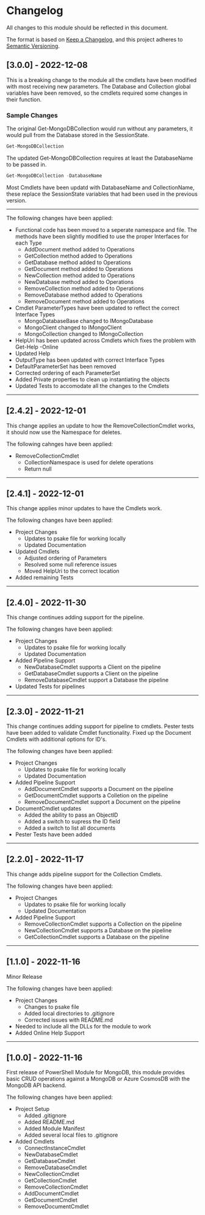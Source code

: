 # Changelog

All changes to this module should be reflected in this document.

The format is based on [Keep a Changelog](https://keepachangelog.com/en/1.0.0/),
and this project adheres to [Semantic Versioning](https://semver.org/spec/v2.0.0.html).

## [3.0.0] - 2022-12-08

This is a breaking change to the module all the cmdlets have been modified with most receiving new parameters. The Database and Collection global variables have been removed, so the cmdlets required some changes in their function.

### Sample Changes

The original Get-MongoDBCollection would run without any parameters, it would pull from the Database stored in the SessionState.

```powershell
Get-MongoDBCollection
```

The updated Get-MongoDBCollection requires at least the DatabaseName to be passed in.

```powershell
Get-MongoDBCollection -DatabaseName
```

Most Cmdlets have been updatd with DatabaseName and CollectionName, these replace the SessionState variables that had been used in the previous version.

---

The following changes have been applied:

- Functional code has been moved to a seperate namespace and file. The methods have been slightly modified to use the proper Interfaces for each Type
  - AddDocument method added to Operations
  - GetCollection method added to Operations
  - GetDatabase method added to Operations
  - GetDocument method added to Operations
  - NewCollection method added to Operations
  - NewDatabase method added to Operations
  - RemoveCollection method added to Operations
  - RemoveDatabase method added to Operations
  - RemoveDocument method added to Operations
- Cmdlet ParameterTypes have been updated to reflect the correct Interface Types
  - MongoDatabaseBase changed to IMongoDatabase
  - MongoClient changed to IMongoClient
  - MongoCollection changed to IMongoCollection
- HelpUri has been updated across Cmdlets which fixes the problem with Get-Help -Online
- Updated Help
- OutputType has been updated with correct Interface Types
- DefaultParameterSet has been removed
- Corrected ordering of each ParameterSet
- Added Private properties to clean up instantiating the objects
- Updated Tests to accomodate all the changes to the Cmdlets

---

## [2.4.2] - 2022-12-01

This change applies an update to how the RemoveCollectionCmdlet works, it should now use the Namespace for deletes.

The following cahnges have been applied:

- RemoveCollectionCmdlet
  - CollectionNamespace is used for delete operations
  - Return null

---

## [2.4.1] - 2022-12-01

This change applies minor updates to have the Cmdlets work.

The following changes have been applied:

- Project Changes
  - Updates to psake file for working locally
  - Updated Documentation
- Updated Cmdlets
  - Adjusted ordering of Parameters
  - Resolved some null reference issues
  - Moved HelpUri to the correct location
- Added remaining Tests


---

## [2.4.0] - 2022-11-30

This change continues adding support for the pipeline.

The following changes have been applied:

- Project Changes
  - Updates to psake file for working locally
  - Updated Documentation
- Added Pipeline Support
  - NewDatabaseCmdlet supports a Client on the pipeline
  - GetDatabaseCmdlet supports a Client on the pipeline
  - RemoveDatabaseCmdlet support a Database the pipeline
- Updated Tests for pipelines

---

## [2.3.0] - 2022-11-21

This change continues adding support for pipeline to cmdlets. Pester tests have been added to validate Cmdlet functionality. Fixed up the Document Cmdlets with additional options for ID's.

The following changes have been applied:

- Project Changes
  - Updates to psake file for working locally
  - Updated Documentation
- Added Pipeline Support
  - AddDocumentCmdlet supports a Document on the pipeline
  - GetDocumentCmdlet supports a Colletion on the pipeline
  - RemoveDocumentCmdlet support a Document on the pipeline
- DocumentCmdlet updates
  - Added the ability to pass an ObjectID
  - Added a switch to supress the ID field
  - Added a switch to list all documents
- Pester Tests have been added

---

## [2.2.0] - 2022-11-17

This change adds pipeline support for the Collection Cmdlets.

The following changes have been applied:

- Project Changes
  - Updates to psake file for working locally
  - Updated Documentation
- Added Pipeline Support
  - RemoveCollectionCmdlet supports a Collection on the pipeline
  - NewCollectionCmdlet supports a Database on the pipeline
  - GetCollectionCmdlet supports a Database on the pipeline

---

## [1.1.0] - 2022-11-16

Minor Release

The following changes have been applied:

- Project Changes
  - Changes to psake file
  - Added local directories to .gitignore
  - Corrected issues with README.md
- Needed to include all the DLLs for the module to work
- Added Online Help Support

---

## [1.0.0] - 2022-11-16

First release of PowerShell Module for MongoDB, this module provides basic CRUD operations against a MongoDB or Azure CosmosDB with the MongoDB API backend.

The following changes have been applied:

- Project Setup
  - Added .gitignore
  - Added README.md
  - Added Module Manifest
  - Added several local files to .gitignore
- Added Cmdlets
  - ConnectInstanceCmdlet
  - NewDatabaseCmdlet
  - GetDatabaseCmdlet
  - RemoveDatabaseCmdlet
  - NewCollectionCmdlet
  - GetCollectionCmdlet
  - RemoveCollectionCmdlet
  - AddDocumentCmdlet
  - GetDocumentCmdlet
  - RemoveDocumentCmdlet
